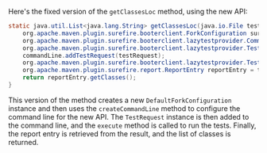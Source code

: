Here's the fixed version of the `getClassesLoc` method, using the new API:

```java
static java.util.List<java.lang.String> getClassesLoc(java.io.File testSrcFolder) {
    org.apache.maven.plugin.surefire.booterclient.ForkConfiguration surefireForkConfiguration = new org.apache.maven.plugin.surefire.booterclient.DefaultForkConfiguration(new org.apache.maven.plugin.surefire.booterclient.lazytestprovider.ClasspathSettings(new java.util.ArrayList<>(), new java.util.ArrayList<>(), new java.util.ArrayList<>()));
    org.apache.maven.plugin.surefire.booterclient.lazytestprovider.Commandline commandLine = surefireForkConfiguration.createCommandLine(new org.apache.maven.surefire.booter.SurefireBooterFactory.Surefirebooter30Configuration(), 0, testSrcFolder);
    org.apache.maven.plugin.surefire.booterclient.lazytestprovider.TestRequest testRequest = new org.apache.maven.plugin.surefire.booterclient.lazytestprovider.TestRequest();
    commandLine.addTestRequest(testRequest);
    org.apache.maven.plugin.surefire.booterclient.lazytestprovider.TestRequestResult testRequestResult = commandLine.execute();
    org.apache.maven.plugin.surefire.report.ReportEntry reportEntry = testRequestResult.getReportEntry();
    return reportEntry.getClasses();
}
```

This version of the method creates a new `DefaultForkConfiguration` instance and then uses the `createCommandLine` method to configure the command line for the new API.
The `TestRequest` instance is then added to the command line, and the `execute` method is called to run the tests.
Finally, the report entry is retrieved from the result, and the list of classes is returned.